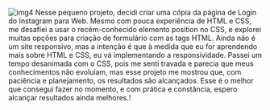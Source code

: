 ![img4](https://user-images.githubusercontent.com/78294169/118768245-28224e80-b855-11eb-8c7d-41398b3b2031.png)
Nesse pequeno projeto, decidi criar uma cópia da página de Login do Instagram para Web.
Mesmo com pouca experiência de HTML e CSS, me desafiei a usar o recém-conhecido elemento position no CSS, 
e explorei muitas opções para criação de formulário com as tags HTML.
Ainda não é um site responsivo, mas a intenção é que à medida que eu for aprendendo mais sobre HTML e CSS,
eu vá implementando a responsividade.
Passei um tempo desanimada com o CSS, pois me senti travada e parecia que meus conhecimentos não evoluíam, mas
esse projeto me mostrou que, com paciência e planejamento, os resultados são alcançados.
Esse é o melhor que consegui fazer no momento, e com prática e constância, espero alcançar resultados ainda melhores.!

